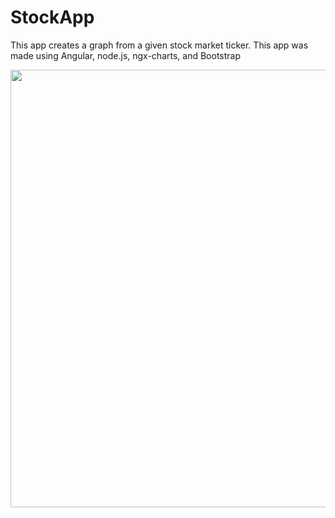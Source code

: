 # StockApp

This app creates a graph from a given stock market ticker.
This app was made using Angular, node.js, ngx-charts, and Bootstrap

<img src="https://i.imgur.com/qClFTCg.png" width="700" >
